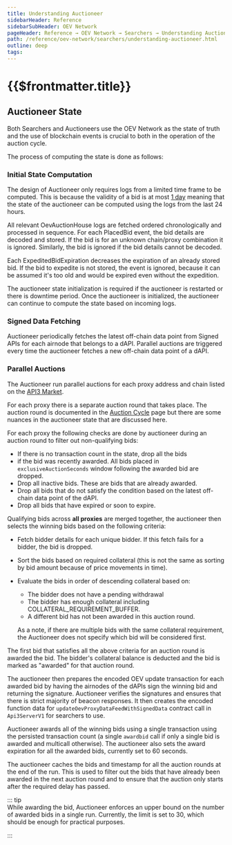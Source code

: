 ```yaml
---
title: Understanding Auctioneer
sidebarHeader: Reference
sidebarSubHeader: OEV Network
pageHeader: Reference → OEV Network → Searchers → Understanding Auctioneer
path: /reference/oev-network/searchers/understanding-auctioneer.html
outline: deep
tags:
---
```


<PageHeader/>

<SearchHighlight/>

<FlexStartTag/>

# {{$frontmatter.title}}

## Auctioneer State

Both Searchers and Auctioneers use the OEV Network as the state of truth and the
use of blockchain events is crucial to both in the operation of the auction
cycle.

The process of computing the state is done as follows:

### Initial State Computation

The design of Auctioneer only requires logs from a limited time frame to be
computed. This is because the validity of a bid is at most
[1 day](https://github.com/api3dao/contracts/blob/d3c7dc6683445df14bf5f43b07e6ad9cc2813cc5/contracts/api3-server-v1/OevAuctionHouse.sol#L68)
meaning that the state of the auctioneer can be computed using the logs from the
last 24 hours.

All relevant OevAuctionHouse logs are fetched ordered chronologically and
processed in sequence. For each PlacedBid event, the bid details are decoded and
stored. If the bid is for an unknown chain/proxy combination it is ignored.
Similarly, the bid is ignored if the bid details cannot be decoded.

Each ExpeditedBidExpiration decreases the expiration of an already stored bid.
If the bid to expedite is not stored, the event is ignored, because it can be assumed it's too old and would be expired even without the expedition.

The auctioneer state initialization is required if the auctioneer is restarted
or there is downtime period. Once the auctioneer is initialized, the auctioneer
can continue to compute the state based on incoming logs.

### Signed Data Fetching

Auctioneer periodically fetches the latest off-chain data point from Signed APIs
for each airnode that belongs to a dAPI. Parallel auctions are triggered every
time the auctioneer fetches a new off-chain data point of a dAPI.

### Parallel Auctions

The Auctioneer run parallel auctions for each proxy address and chain listed on
the [API3 Market](https://market.api3.org/).

For each proxy there is a separate auction round that takes place. The auction
round is documented in the
[Auction Cycle](/reference/oev-network/overview/auction-cycle.html) page but
there are some nuances in the auctioneer state that are discussed here.

For each proxy the following checks are done by auctioneer during an auction
round to filter out non-qualifying bids:

- If there is no transaction count in the state, drop all the bids
- if the bid was recently awarded. All bids placed in `exclusiveAuctionSeconds`
  window following the awarded bid are dropped.
- Drop all inactive bids. These are bids that are already awarded.
- Drop all bids that do not satisfy the condition based on the latest off-chain
  data point of the dAPI.
- Drop all bids that have expired or soon to expire.

Qualifying bids across **all proxies** are merged together, the auctioneer then
selects the winning bids based on the following criteria:

- Fetch bidder details for each unique bidder. If this fetch fails for a bidder,
  the bid is dropped.
- Sort the bids based on required collateral (this is not the same as sorting by
  bid amount because of price movements in time).
- Evaluate the bids in order of descending collateral based on:

  - The bidder does not have a pending withdrawal
  - The bidder has enough collateral including COLLATERAL_REQUIREMENT_BUFFER.
  - A different bid has not been awarded in this auction round.

  As a note, if there are multiple bids with the same collateral requirement,
  the Auctioneer does not specify which bid will be considered first.

The first bid that satisfies all the above criteria for an auction round is
awarded the bid. The bidder's collateral balance is deducted and the bid is
marked as "awarded" for that auction round.

The auctioneer then prepares the encoded OEV update transaction for each awarded bid by
having the airnodes of the dAPIs sign the winning bid and returning the
signature. Auctioneer verifies the signatures and ensures that there is strict
majority of beacon responses. It then creates the encoded function data for
`updateOevProxyDataFeedWithSignedData` contract call in `Api3ServerV1` for
searchers to use.

Auctioneer awards all of the winning bids using a single transaction using the
persisted transaction count (a single `awardbid` call if only a single bid is
awarded and multicall otherwise). The auctioneer also sets the award expiration
for all the awarded bids, currently set to 60 seconds.

The auctioneer caches the bids and timestamp for all the auction rounds at the
end of the run. This is used to filter out the bids that have already been
awarded in the next auction round and to ensure that the auction only starts
after the required delay has passed.

::: tip  
While awarding the bid, Auctioneer enforces an upper bound on the number of
awarded bids in a single run. Currently, the limit is set to 30, which should be
enough for practical purposes.

:::
